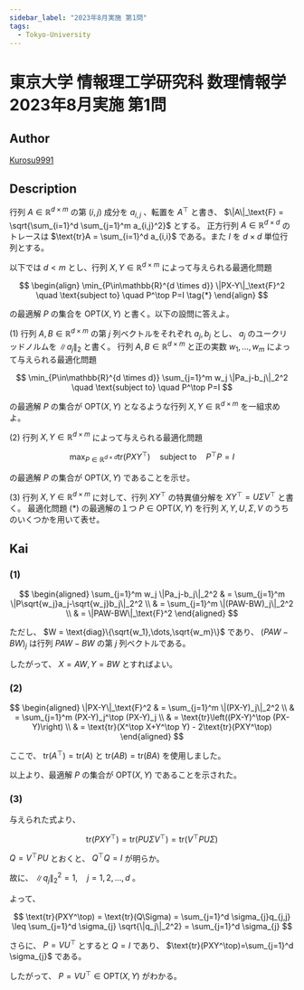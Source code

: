 ```yaml
---
sidebar_label: "2023年8月実施 第1問"
tags:
  - Tokyo-University
---
```

# 東京大学 情報理工学研究科 数理情報学 2023年8月実施 第1問

## **Author**
[Kurosu9991](https://github.com/Kurosu9991)

## **Description**
行列 $A\in\mathbb{R}^{d \times m}$ の第 $(i,j)$ 成分を $a_{i,j}$ 、転置を $A^\top$ と書き、 $\|A\|_\text{F} = \sqrt{\sum_{i=1}^d \sum_{j=1}^m a_{i,j}^2}$ とする。 
正方行列 $A\in\mathbb{R}^{d \times d}$ のトレースは $\text{tr}A = \sum_{i=1}^d a_{i,i}$ である。また $I$ を $d \times d$ 単位行列とする。

以下では $d<m$ とし、行列 $X,Y\in\mathbb{R}^{d \times m}$ によって与えられる最適化問題

$$
\begin{align}
\min_{P\in\mathbb{R}^{d \times d}} \|PX-Y\|_\text{F}^2 \quad \text{subject to} \quad P^\top P=I \tag{*}
\end{align}
$$

の最適解 $P$ の集合を $\text{OPT}(X,Y)$ と書く。以下の設問に答えよ。


(1) 行列 $A,B\in\mathbb{R}^{d \times m}$ の第 $j$ 列ベクトルをそれぞれ $a_j, b_j$ とし、 $a_j$ のユークリッドノルムを $\|a_j\|_2$ と書く。
行列 $A,B\in\mathbb{R}^{d \times m}$ と正の実数 $w_1, \dots, w_m$ によって与えられる最適化問題

$$
\min_{P\in\mathbb{R}^{d \times d}} \sum_{j=1}^m w_j \|Pa_j-b_j\|_2^2 \quad \text{subject to} \quad P^\top P=I
$$

の最適解 $P$ の集合が $\text{OPT}(X,Y)$ となるような行列 $X,Y\in\mathbb{R}^{d \times m}$ を一組求めよ。

(2) 行列 $X,Y\in\mathbb{R}^{d \times m}$ によって与えられる最適化問題

$$
\max_{P\in\mathbb{R}^{d \times d}} \text{tr}(PXY^\top) \quad \text{subject to} \quad P^\top P=I
$$

の最適解 $P$ の集合が $\text{OPT}(X,Y)$ であることを示せ。

(3) 行列 $X,Y\in\mathbb{R}^{d \times m}$ に対して、行列 $XY^\top$ の特異値分解を $XY^\top = U \Sigma V^\top$ と書く。
最適化問題 (\*) の最適解の１つ $P\in\text{OPT}(X,Y)$ を行列 $X,Y,U,\Sigma,V$ のうちのいくつかを用いて表せ。

## **Kai**
### (1)

$$
\begin{aligned}
  \sum_{j=1}^m w_j \|Pa_j-b_j\|_2^2 & = \sum_{j=1}^m \|P\sqrt{w_j}a_j-\sqrt{w_j}b_j\|_2^2   \\
                                    & = \sum_{j=1}^m \|(PAW-BW)_j\|_2^2                     \\
                                    & = \|PAW-BW\|_\text{F}^2
\end{aligned}
$$

ただし、 $W = \text{diag}\{\sqrt{w_1},\dots,\sqrt{w_m}\}$ であり、 $(PAW-BW)_j$ は行列 $PAW-BW$ の第 $j$ 列ベクトルである。

したがって、 $X=AW, Y=BW$ とすればよい。

### (2)

$$
\begin{aligned}
  \|PX-Y\|_\text{F}^2 & = \sum_{j=1}^m \|(PX-Y)_j\|_2^2 \\
                      & = \sum_{j=1}^m (PX-Y)_j^\top (PX-Y)_j \\
                      & = \text{tr}\left((PX-Y)^\top (PX-Y)\right)  \\
                      & = \text{tr}(X^\top X+Y^\top Y) - 2\text{tr}(PXY^\top)
\end{aligned}
$$

ここで、 $\text{tr}(A^\top)=\text{tr}(A)$ と $\text{tr}(AB)=\text{tr}(BA)$ を使用しました。

以上より、最適解 $P$ の集合が $\text{OPT}(X,Y)$ であることを示された。

### (3)
与えられた式より、

$$
\text{tr}(PXY^\top)=\text{tr}(PU\Sigma V^\top)=\text{tr}(V^\top PU\Sigma)
$$

$Q=V^\top PU$ とおくと、 $Q^\top Q=I$ が明らか。

故に、 $\|q_j\|_2^2=1, \quad j=1,2,\dots,d$ 。

よって、

$$
\text{tr}(PXY^\top) = \text{tr}(Q\Sigma) = \sum_{j=1}^d \sigma_{j}q_{j,j} \leq \sum_{j=1}^d \sigma_{j} \sqrt{\|q_j\|_2^2} = \sum_{j=1}^d \sigma_{j}    
$$

さらに、 $P=VU^\top$ とすると $Q=I$ であり、 $\text{tr}(PXY^\top)=\sum_{j=1}^d \sigma_{j}$ である。

したがって、 $P=VU^\top\in\text{OPT}(X,Y)$ がわかる。
